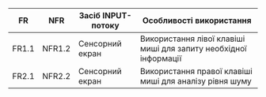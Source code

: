 | FR | NFR | Засіб INPUT-потоку | Особливості використання |
| --- | --- | --- | --- |
| FR1.1 | NFR1.2 | Сенсорний екран | Використання лівої клавіші миші для запиту необхідної інформації |
| FR2.1 | NFR2.2 | Сенсорний екран | Використання правої клавіші миші для аналізу рівня шуму|




